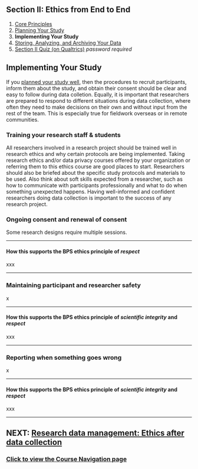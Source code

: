 ## Section II: Ethics from End to End

1. [Core Principles](endto.md)
2. [Planning Your Study](endto-before.md)
3. **Implementing Your Study**
4. [Storing, Analyzing, and Archiving Your Data](endto-after.md)
5. [Section II Quiz (on Qualtrics)](https://oxfordeducation.eu.qualtrics.com/jfe/form/SV_bPHRKTydLSyDzRH) *password required*

## Implementing Your Study

If you [planned your study well](endto-before.md), then the procedures to recruit participants, inform them about the study, and obtain their consent should be clear and easy to follow during data colletion. Equally, it is important that researchers are prepared to respond to different situations during data collection, where often they need to make decisions on their own and without input from the rest of the team. This is especially true for fieldwork overseas or in remote communities. 

### **Training your research staff & students**

All researchers involved in a research project should be trained well in research ethics and why certain protocols are being implemented. Taking research ethics and/or data privacy courses offered by your organization or referring them to this ethics course are good places to start. Researchers should also be briefed about the specific study protocols and materials to be used. Also think about soft skills expected from a researcher, such as how to communicate with participants professionally and what to do when something unexpected happens. Having well-informed and confident researchers doing data collection is important to the success of any research project.

### Ongoing consent and renewal of consent

Some research designs require multiple sessions. 

* * *
#### How this supports the BPS ethics principle of _respect_
xxx
* * *

### Maintaining participant and researcher safety

x

* * *
#### How this supports the BPS ethics principle of _scientific integrity_ and _respect_
xxx
* * *

### Reporting when something goes wrong

x

* * *
#### How this supports the BPS ethics principle of _scientific integrity_ and _respect_
xxx
* * *

## NEXT: [Research data management: Ethics after data collection](endto-after.md)
### [Click to view the Course Navigation page](toc.md)
